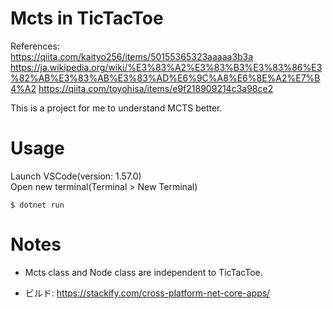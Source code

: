 # Mcts in TicTacToe
References:  
https://qiita.com/kaityo256/items/50155365323aaaaa3b3a  
https://ja.wikipedia.org/wiki/%E3%83%A2%E3%83%B3%E3%83%86%E3%82%AB%E3%83%AB%E3%83%AD%E6%9C%A8%E6%8E%A2%E7%B4%A2
https://qiita.com/toyohisa/items/e9f218909214c3a98ce2

This is a project for me to understand MCTS better.


# Usage 
Launch VSCode(version: 1.57.0)  
Open new terminal(Terminal > New Terminal)  
```
$ dotnet run
```

# Notes
- Mcts class and Node class are independent to TicTacToe.


- ビルド:
https://stackify.com/cross-platform-net-core-apps/
